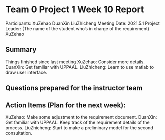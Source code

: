 # Team 0 Project 1 Week 10 Report
Participants:  XuZehao DuanXin LiuZhicheng
Meeting Date:  2021.5.1
Project Leader: (The name of the student who’s in charge of the requirement) XuZehao
## Summary
Things finished since last meeting
XuZehao:
Consider more details.
DuanXin:
Get familiar with UPPAAL.
LiuZhicheng:
Learn to use matlab to draw user interface.


## Questions prepared for the instructor team

## Action Items (Plan for the next week):
XuZehao:
Make some adjustment to the requirement document.
DuanXin:
Get familiar with UPPAAL. Keep track of the requirement details of the process.
LiuZhicheng:
Start to make a preliminary model for the second consultation.


